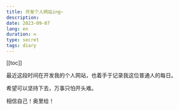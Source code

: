 ```yaml
---
title: 开发个人网站ing~
description: 
date: 2023-09-07
lang: en
duration: ∞
type: secret
tags: diary
---
```

[[toc]]

最近这段时间在开发我的个人网站，也着手于记录我这位普通人的每日。

希望可以坚持下去，万事只怕开头难。

相信自己！奥里给！